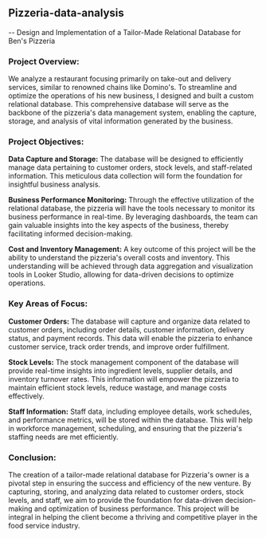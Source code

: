 ## Pizzeria-data-analysis
-- Design and Implementation of a Tailor-Made Relational Database for Ben's Pizzeria

### Project Overview:

We analyze a restaurant focusing primarily on take-out and delivery services, similar to renowned chains like Domino's. To streamline and optimize the operations of his new business, I designed and built a custom relational database. This comprehensive database will serve as the backbone of the pizzeria's data management system, enabling the capture, storage, and analysis of vital information generated by the business.

### Project Objectives:

**Data Capture and Storage:** The database will be designed to efficiently manage data pertaining to customer orders, stock levels, and staff-related information. This meticulous data collection will form the foundation for insightful business analysis.

**Business Performance Monitoring:** Through the effective utilization of the relational database, the pizzeria will have the tools necessary to monitor its business performance in real-time. By leveraging dashboards, the team can gain valuable insights into the key aspects of the business, thereby facilitating informed decision-making.

**Cost and Inventory Management:** A key outcome of this project will be the ability to understand the pizzeria's overall costs and inventory. This understanding will be achieved through data aggregation and visualization tools in Looker Studio, allowing for data-driven decisions to optimize operations.

### Key Areas of Focus:

**Customer Orders:** The database will capture and organize data related to customer orders, including order details, customer information, delivery status, and payment records. This data will enable the pizzeria to enhance customer service, track order trends, and improve order fulfillment.

**Stock Levels:** The stock management component of the database will provide real-time insights into ingredient levels, supplier details, and inventory turnover rates. This information will empower the pizzeria to maintain efficient stock levels, reduce wastage, and manage costs effectively.

**Staff Information:** Staff data, including employee details, work schedules, and performance metrics, will be stored within the database. This will help in workforce management, scheduling, and ensuring that the pizzeria's staffing needs are met efficiently.

### Conclusion:

The creation of a tailor-made relational database for Pizzeria's owner is a pivotal step in ensuring the success and efficiency of the new venture. By capturing, storing, and analyzing data related to customer orders, stock levels, and staff, we aim to provide the foundation for data-driven decision-making and optimization of business performance. This project will be integral in helping the client become a thriving and competitive player in the food service industry.

